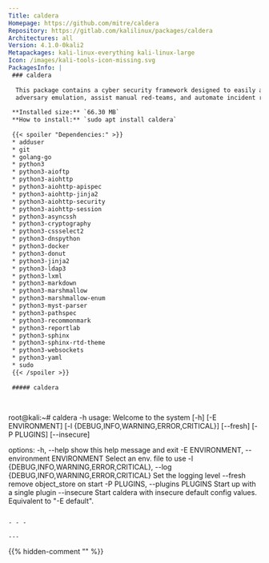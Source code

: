 ```yaml
---
Title: caldera
Homepage: https://github.com/mitre/caldera
Repository: https://gitlab.com/kalilinux/packages/caldera
Architectures: all
Version: 4.1.0-0kali2
Metapackages: kali-linux-everything kali-linux-large 
Icon: /images/kali-tools-icon-missing.svg
PackagesInfo: |
 ### caldera
 
  This package contains a cyber security framework designed to easily automate
  adversary emulation, assist manual red-teams, and automate incident response.
 
 **Installed size:** `66.30 MB`  
 **How to install:** `sudo apt install caldera`  
 
 {{< spoiler "Dependencies:" >}}
 * adduser
 * git
 * golang-go
 * python3
 * python3-aioftp
 * python3-aiohttp 
 * python3-aiohttp-apispec 
 * python3-aiohttp-jinja2
 * python3-aiohttp-security
 * python3-aiohttp-session
 * python3-asyncssh
 * python3-cryptography
 * python3-cssselect2
 * python3-dnspython
 * python3-docker
 * python3-donut
 * python3-jinja2
 * python3-ldap3
 * python3-lxml
 * python3-markdown
 * python3-marshmallow
 * python3-marshmallow-enum
 * python3-myst-parser
 * python3-pathspec
 * python3-recommonmark
 * python3-reportlab
 * python3-sphinx
 * python3-sphinx-rtd-theme
 * python3-websockets
 * python3-yaml
 * sudo
 {{< /spoiler >}}
 
 ##### caldera
 
 
 ```
 root@kali:~# caldera -h
 usage: Welcome to the system [-h] [-E ENVIRONMENT]
                              [-l {DEBUG,INFO,WARNING,ERROR,CRITICAL}]
                              [--fresh] [-P PLUGINS] [--insecure]
 
 options:
   -h, --help            show this help message and exit
   -E ENVIRONMENT, --environment ENVIRONMENT
                         Select an env. file to use
   -l {DEBUG,INFO,WARNING,ERROR,CRITICAL}, --log {DEBUG,INFO,WARNING,ERROR,CRITICAL}
                         Set the logging level
   --fresh               remove object_store on start
   -P PLUGINS, --plugins PLUGINS
                         Start up with a single plugin
   --insecure            Start caldera with insecure default config values.
                         Equivalent to "-E default".
 ```
 
 - - -
 
---
```

{{% hidden-comment "<!--Do not edit anything above this line-->" %}}
